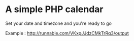 A simple PHP calendar
===============

Set your date and timezone and you're ready to go

Example : http://runnable.com/VKxpJJdzCMkTrRq3/output
